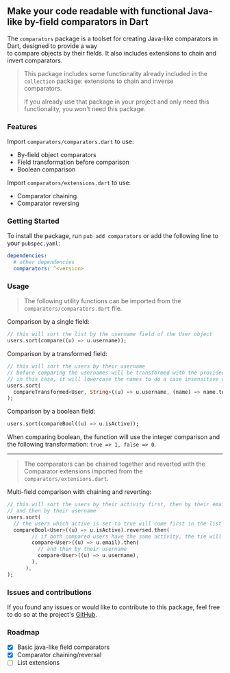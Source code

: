 ## Make your code readable with functional Java-like by-field comparators in Dart

The `comparators` package is a toolset for creating Java-like comparators in Dart, designed to provide a way  
to compare objects by their fields. It also includes extensions to chain and 
invert comparators.

> This package includes some functionality already included in the `collection` package: extensions to chain and inverse  
> comparators.
>
> If you already use that package in your project and only need this functionality, you won't need this package.


### Features

Import `comparators/comparators.dart` to use:
* By-field object comparators
* Field transformation before comparison
* Boolean comparison

Import `comparators/extensions.dart` to use:
* Comparator chaining
* Comparator reversing


### Getting Started
To install the package, run `pub add comparators` or add the following line to your `pubspec.yaml`:
```yaml
dependencies:
  # other dependencies
  comparators: ^<version>
```


### Usage

> The following utility functions can be imported from the `comparators/comparators.dart` file.

Comparison by a single field:
```dart
// this will sort the list by the username field of the User object
users.sort(compare((u) => u.username));
```

Comparison by a transformed field:
```dart
// this will sort the users by their username
// before comparing the usernames will be transformed with the provided transform
// in this case, it will lowercase the names to do a case insensitive comparison
users.sort(
  compareTransformed<User, String>((u) => u.username, (name) => name.toLowerCase()),
);
```

Comparison by a boolean field:
```dart
users.sort(compareBool((u) => u.isActive));
```
When comparing boolean, the function will use the integer comparison and the following transformation: 
`true => 1, false => 0`.

---

> The comparators can be chained together and reverted with the Comparator extensions imported from 
the `comparators/extensions.dart`.

Multi-field comparison with chaining and reverting:
```dart
// this will sort the users by their activity first, then by their email,
// and then by their username
users.sort(
  // the users which active is set to true will come first in the list
  compareBool<User>((u) => u.isActive).reversed.then(
        // if both compared users have the same activity, the tie will be broken comparing by their email field
        compare<User>((u) => u.email).then(
          // and then by their username
          compare<User>((u) => u.username),
        ),
      ),
);
```

### Issues and contributions

If you found any issues or would like to contribute to this package, feel free to do so at the project's 
[GitHub](https://github.com/mitryp/comparators).

### Roadmap
- [x] Basic java-like field comparators 
- [x] Comparator chaining/reversal
- [ ] List extensions
